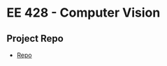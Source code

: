 # EE 428 - Computer Vision

## Project Repo
- [Repo](https://github.com/KevinBeltran23/428_project)
